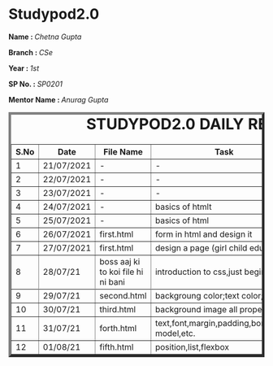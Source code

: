 # Studypod2.0
<body>
     <div>
    <p><b>Name : </b><i>Chetna Gupta</i></p>
    <p><b>Branch : </b><i>CSe</i></p>
    <p><b>Year : </b><i>1st</i></p>
    <p><b>SP No. : </b><i>SP0201</i></p>
    <p><b>Mentor Name : </b><i>Anurag Gupta</i></p>
</div>
    <div>
    <table border="5">
        <caption style="font-size: 30px;"><b>STUDYPOD2.0 DAILY REPORT</b> </caption>
        <thead>
                <th width="350">S.No</th>
                <th width="350">Date</th>
                <th width="350">File Name</th>
                <th width="350">Task</th>
                <th width="350">Difficulty</th>
         <th width="350">Solution</th>
            </thead>
            <tbody>
                  <tr>
                    <td>1</td>
                    <td>21/07/2021</td>
                    <td>-</td>
                    <td>-</td>
                    <td>-</td>
                    <td>-</td>
                </tr>
          <tr>
                   <td>2</td>
                    <td>22/07/2021</td>
                    <td>-</td>
                    <td>-</td>
                    <td>-</td>
                    <td>-</td>
                </tr>
          <tr>
                   <td>3</td>
                    <td>23/07/2021</td>
                    <td>-</td>
                    <td>-</td>
                    <td>-</td>
                    <td>-</td>
                </tr>
          <tr>
                   <td>4</td>
                    <td>24/07/2021</td>
                    <td>-</td>
                    <td>basics of htmlt</td>
                    <td>-</td>
                    <td>-</td>
                </tr>
          <tr>
                   <td>5</td>
                    <td>25/07/2021</td>
                    <td>-</td>
                    <td>basics of html</td>
                    <td>-</td>
                    <td>-</td>
                </tr>
          <tr>
                    <td>6</td>
                    <td>26/07/2021</td>
                    <td>first.html</td>
                    <td>form in html and design it</td>
                    <td>NO</td>
                    <td>-</td>
                </tr>
                <tr>
                    <td>7</td>
                    <td>27/07/2021</td>
                    <td>first.html</td>
                     <td>design a page (girl child education)</td>
                    <td>NO</td>
                    <td>-</td>
         </tr>
     <tr>
          <td>8</td>
          <td>28/07/21</td>
          <td>boss aaj ki to koi file hi ni bani </td>
          <td>introduction to css,just beginning</td>
          <td>No</td>
          <td>-</td>
          <tr/>  
                  <tr>
                      <td>9</td>
                      <td>29/07/21</td>
                      <td>second.html</td>
                      <td>backgroung color;text color;styling</td>
                      <td>no</td>
                       <td>-</td>
                 </tr>
                 <tr>
                      <td>10</td>
                      <td>30/07/21</td>
                      <td>third.html</td>
                      <td>background image all properties</td>
                      <td>no</td>
                      <td>-</td>
                      <tr>
                           <td>11</td>
                            <td>31/07/21</td>
                            <td>forth.html</td>
                            <td>text,font,margin,padding,border,box model,etc.</td>
                            <td>no</td>
                            <td>-</td>
                           </tr>
                 <tr>
<td>12</td>
<td>01/08/21</td>
<td>fifth.html</td>
<td>position,list,flexbox</td>
<td>no</td>
<td>-</td>
</tr>

                       
           
</tbody>

